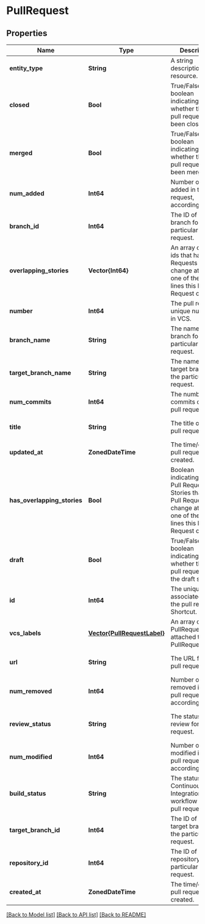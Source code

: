 # PullRequest


## Properties
Name | Type | Description | Notes
------------ | ------------- | ------------- | -------------
**entity_type** | **String** | A string description of this resource. | [default to nothing]
**closed** | **Bool** | True/False boolean indicating whether the VCS pull request has been closed. | [default to nothing]
**merged** | **Bool** | True/False boolean indicating whether the VCS pull request has been merged. | [default to nothing]
**num_added** | **Int64** | Number of lines added in the pull request, according to VCS. | [default to nothing]
**branch_id** | **Int64** | The ID of the branch for the particular pull request. | [default to nothing]
**overlapping_stories** | **Vector{Int64}** | An array of Story ids that have Pull Requests that change at least one of the same lines this Pull Request changes. | [optional] [default to nothing]
**number** | **Int64** | The pull request&#39;s unique number ID in VCS. | [default to nothing]
**branch_name** | **String** | The name of the branch for the particular pull request. | [default to nothing]
**target_branch_name** | **String** | The name of the target branch for the particular pull request. | [default to nothing]
**num_commits** | **Int64** | The number of commits on the pull request. | [default to nothing]
**title** | **String** | The title of the pull request. | [default to nothing]
**updated_at** | **ZonedDateTime** | The time/date the pull request was created. | [default to nothing]
**has_overlapping_stories** | **Bool** | Boolean indicating that the Pull Request has Stories that have Pull Requests that change at least one of the same lines this Pull Request changes. | [default to nothing]
**draft** | **Bool** | True/False boolean indicating whether the VCS pull request is in the draft state. | [default to nothing]
**id** | **Int64** | The unique ID associated with the pull request in Shortcut. | [default to nothing]
**vcs_labels** | [**Vector{PullRequestLabel}**](PullRequestLabel.md) | An array of PullRequestLabels attached to the PullRequest. | [optional] [default to nothing]
**url** | **String** | The URL for the pull request. | [default to nothing]
**num_removed** | **Int64** | Number of lines removed in the pull request, according to VCS. | [default to nothing]
**review_status** | **String** | The status of the review for the pull request. | [optional] [default to nothing]
**num_modified** | **Int64** | Number of lines modified in the pull request, according to VCS. | [default to nothing]
**build_status** | **String** | The status of the Continuous Integration workflow for the pull request. | [optional] [default to nothing]
**target_branch_id** | **Int64** | The ID of the target branch for the particular pull request. | [default to nothing]
**repository_id** | **Int64** | The ID of the repository for the particular pull request. | [default to nothing]
**created_at** | **ZonedDateTime** | The time/date the pull request was created. | [default to nothing]


[[Back to Model list]](../README.md#models) [[Back to API list]](../README.md#api-endpoints) [[Back to README]](../README.md)


